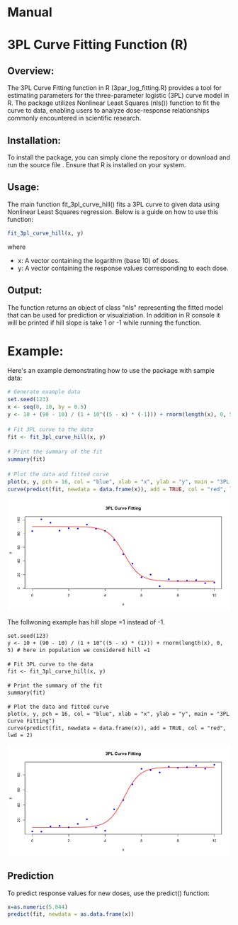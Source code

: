 # Manual
# 3PL Curve Fitting Function (R) 

## Overview:
The 3PL Curve Fitting function in R (3par_log_fitting.R) provides a tool for estimating parameters for the three-parameter logistic (3PL) curve model in R. The package utilizes Nonlinear Least Squares (nls()) function to fit the curve to data, enabling users to analyze dose-response relationships commonly encountered in scientific research.

## Installation:
To install the package, you can simply clone the repository or download and run the source file . Ensure that R is installed on your system.

## Usage:
The main function fit_3pl_curve_hill() fits a 3PL curve to given data using Nonlinear Least Squares regression. Below is a guide on how to use this function:
```R
fit_3pl_curve_hill(x, y)
```
where 
* x: A vector containing the logarithm (base 10) of doses.
* y: A vector containing the response values corresponding to each dose.

## Output:
The function returns an object of class "nls" representing the fitted model that can be used for prediction or visualziation. In addition in R console it will be printed if hill slope is take 1 or -1 while running the function.

# Example:
Here's an example demonstrating how to use the package with sample data:
```R
# Generate example data
set.seed(123)
x <- seq(0, 10, by = 0.5)
y <- 10 + (90 - 10) / (1 + 10^((5 - x) * (-1))) + rnorm(length(x), 0, 5) # here in population we considered hill =-1

# Fit 3PL curve to the data
fit <- fit_3pl_curve_hill(x, y)

# Print the summary of the fit
summary(fit)

# Plot the data and fitted curve
plot(x, y, pch = 16, col = "blue", xlab = "x", ylab = "y", main = "3PL Curve Fitting")
curve(predict(fit, newdata = data.frame(x)), add = TRUE, col = "red", lwd = 2)

```

![Fitted curve hill =-1](https://github.com/Ali-Mahzarnia/pharmacology/blob/main/Rplot01.png)

The follwoning example has hill slope =1 instead of -1.
```
set.seed(123)
y <- 10 + (90 - 10) / (1 + 10^((5 - x) * (1))) + rnorm(length(x), 0, 5) # here in population we considered hill =1

# Fit 3PL curve to the data
fit <- fit_3pl_curve_hill(x, y)

# Print the summary of the fit
summary(fit)

# Plot the data and fitted curve
plot(x, y, pch = 16, col = "blue", xlab = "x", ylab = "y", main = "3PL Curve Fitting")
curve(predict(fit, newdata = data.frame(x)), add = TRUE, col = "red", lwd = 2)
```
![Fitted curve hill =1](https://github.com/Ali-Mahzarnia/pharmacology/blob/main/Rplot02.png)

## Prediction
To predict response values for new doses, use the predict() function:

```R
x=as.numeric(5.044)
predict(fit, newdata = as.data.frame(x))
```
